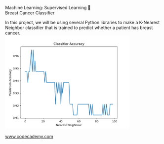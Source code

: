 Machine Learning: Supervised Learning 🤖 </br>
Breast Cancer Classifier

In this project, we will be using several Python libraries to make a K-Nearest Neighbor classifier that is trained to predict whether a patient has breast cancer.</br> 
<img src="classification_project.png" alt="img" width="80%" >


www.codecademy.com
